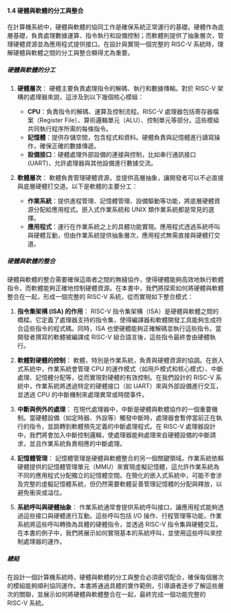 #### 1.4 硬體與軟體的分工與整合

在計算機系統中，硬體與軟體的協同工作是確保系統正常運行的基礎。硬體作為底層基礎，負責處理數據運算、指令執行和設備控制；而軟體則提供了抽象層次，管理硬體資源並為應用程式提供接口。在設計與實現一個完整的 RISC-V 系統時，理解硬體與軟體之間的分工與整合顯得尤為重要。

##### 硬體與軟體的分工

1. **硬體層次**：
	硬體主要負責處理指令的解碼、執行和數據傳輸。對於 RISC-V 架構的處理器來說，這涉及到以下幾個核心模組：
	- **CPU**：負責指令的解碼、運算及控制流程。RISC-V 處理器包括寄存器檔案（Register File）、算術邏輯單元（ALU）、控制單元等部分。這些模組共同執行程序所需的每條指令。
	- **記憶體**：提供存儲空間，包含程式和資料。硬體負責與記憶體進行讀寫操作，確保正確的數據傳遞。
	- **設備接口**：硬體處理外部設備的連接與控制，比如串行通訊接口 (UART)，允許處理器與其他設備進行數據交流。

2. **軟體層次**：
	軟體負責管理硬體資源，並提供高層抽象，讓開發者可以不必直接與底層硬體打交道。以下是軟體的主要分工：
	- **作業系統**：提供進程管理、記憶體管理、設備驅動等功能，將底層硬體資源分配給應用程式。嵌入式作業系統和 UNIX 類作業系統都是常見的選擇。
	- **應用程式**：運行在作業系統之上的具體功能實現。應用程式透過系統呼叫與硬體互動，但由作業系統提供抽象層次，應用程式無需直接與硬體打交道。

##### 硬體與軟體的整合

硬體與軟體的整合需要確保這兩者之間的無縫協作，使得硬體能夠高效地執行軟體指令，而軟體能夠正確地控制硬體資源。在本書中，我們將探索如何將硬體與軟體整合在一起，形成一個完整的 RISC-V 系統，從而實現如下整合模式：

1. **指令集架構 (ISA) 的作用**：
	RISC-V 指令集架構（ISA）是硬體與軟體之間的橋樑。它定義了處理器支持的指令集，使得編譯器和軟體開發工具能夠生成符合這些指令的程式碼。同時，ISA 也使硬體能夠正確解碼並執行這些指令。當開發者撰寫的軟體被編譯成 RISC-V 組合語言後，這些指令最終會由硬體執行。

2. **軟體對硬體的控制**：
	軟體，特別是作業系統，負責與硬體資源的協調。在嵌入式系統中，作業系統會管理 CPU 的運作模式（如用戶模式和核心模式）、中斷處理、記憶體分配等，從而實現對硬體的有效控制。在我們設計的 RISC-V 系統中，作業系統將透過特定的硬體接口（如 UART）來與外部設備進行交互，並透過 CPU 的中斷機制來處理異常或時間事件。

3. **中斷與例外的處理**：
	在現代處理器中，中斷是硬體與軟體協作的一個重要機制。當硬體設備（如定時器、外設等）觸發中斷時，處理器會暫停當前正在執行的指令，並跳轉到軟體預先定義的中斷處理程式。在 RISC-V 處理器設計中，我們將會加入中斷控制邏輯，使處理器能夠處理來自硬體設備的中斷請求，並且作業系統負責相應的中斷處理。

4. **記憶體管理**：
	記憶體管理是硬體與軟體整合的另一個關鍵領域。作業系統依賴硬體提供的記憶體管理單元（MMU）來實現虛擬記憶體，這允許作業系統為不同的應用程式分配獨立的記憶體空間。在簡化的嵌入式系統中，可能不會涉及完整的虛擬記憶體系統，但仍然需要軟體妥善管理記憶體的分配與釋放，以避免衝突或溢位。

5. **系統呼叫與硬體抽象**：
	作業系統通常會提供系統呼叫接口，讓應用程式能夠透過這些接口與硬體進行互動。這些呼叫包括 I/O 操作、行程管理等功能，作業系統將這些呼叫轉換為具體的硬體指令，並透過 RISC-V 指令集與硬體交互。在本書的例子中，我們將展示如何實現基本的系統呼叫，並使用這些呼叫來控制處理器的運作。

##### 總結
在設計一個計算機系統時，硬體與軟體的分工與整合必須密切配合，確保每個層次的模組能夠順利協同運作。本書將通過具體的實作範例，引導讀者逐步了解這些層次的關聯，並展示如何將硬體與軟體整合在一起，最終完成一個功能完整的 RISC-V 系統。